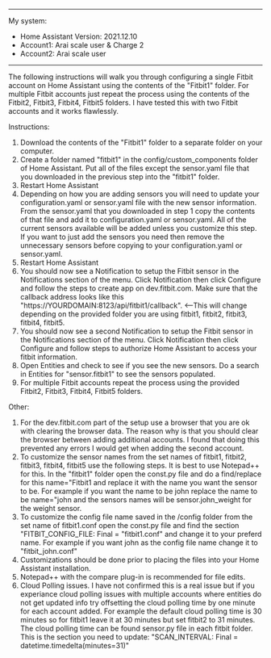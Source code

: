 ------------------------------------------
My system:
- Home Assistant Version: 2021.12.10
- Account1: Arai scale user & Charge 2
- Account2: Arai scale user
------------------------------------------

The following instructions will walk you through configuring a single Fitbit account on Home Assistant using the contents of the "Fitbit1" folder. For multiple Fitbit accounts just repeat the process using the contents of the Fitbit2, Fitbit3, Fitbit4, Fitbit5 folders. I have tested this with two Fitbit accounts and it works flawlessly.

Instructions:
1. Download the contents of the "Fitbit1" folder to a separate folder on your computer.
2. Create a folder named "fitbit1" in the config/custom_components folder of Home Assistant. Put all of the files except the sensor.yaml file that you downloaded in the previous step into the "fitbit1" folder. 
3. Restart Home Assistant
4. Depending on how you are adding sensors you will need to update your configuration.yaml or sensor.yaml file with the new sensor information. From the sensor.yaml that you downloaded in step 1 copy the contents of that file and add it to configuration.yaml or sensor.yaml. All of the current sensors available will be added unless you customize this step. If you want to just add the sensors you need then remove the unnecessary sensors before copying to your configuration.yaml or sensor.yaml.
5. Restart Home Assistant
6. You should now see a Notification to setup the Fitbit sensor in the Notifications section of the menu. Click Notification then click Configure and follow the steps to create app on dev.fitbit.com. Make sure that the callback address looks like this "https://YOURDOMAIN:8123/api/fitbit1/callback". <--This will change depending on the provided folder you are using fitbit1, fitbit2, fitbit3, fitbit4, fitbit5.
7. You should now see a second Notification to setup the Fitbit sensor in the Notifications section of the menu. Click Notification then click Configure and follow steps to authorize Home Assistant to access your fitbit information.
8. Open Entities and check to see if you see the new sensors. Do a search in Entities for "sensor.fitbit1" to see the sensors populated. 
9. For multiple Fitbit accounts repeat the process using the provided Fitbit2, Fitbit3, Fitbit4, Fitbit5 folders.

Other: 
1. For the dev.fitbit.com part of the setup use a browser that you are ok with clearing the browser data. The reason why is that you should clear the browser between adding additional accounts. I found that doing this prevented any errors I would get when adding the second account.
2. To customize the sensor names from the set names of fitbit1, fitbit2, fitbit3, fitbit4, fitbit5 use the following steps. It is best to use Notepad++ for this. In the "fitbit1" folder open the const.py file and do a find/replace for this name="Fitbit1 and replace it with the name you want the sensor to be. For example if you want the name to be john replace the name to be name="john and the sensors names will be sensor.john_weight for the weight sensor.
3. To customize the config file name saved in the /config folder from the set name of fitbit1.conf open the const.py file and find the section "FITBIT_CONFIG_FILE: Final = "fitbit1.conf" and change it to your preferd name. For example if you want john as the config file name change it to "fitbit_john.conf"
4. Customizations should be done prior to placing the files into your Home Assistant installation.
5. Notepad++ with the compare plug-in is recommended for file edits.
6. Cloud Polling issues. I have not confirmed this is a real issue but if you experiance cloud polling issues with multiple accounts where entities do not get updated info try offsetting the cloud polling time by one minute for each account added. For example the default cloud polling time is 30 minutes so for fitbit1 leave it at 30 minutes but set fitbit2 to 31 minutes. The cloud polling time can be found sensor.py file in each fitbit folder. This is the section you need to update: "SCAN_INTERVAL: Final = datetime.timedelta(minutes=31)"

